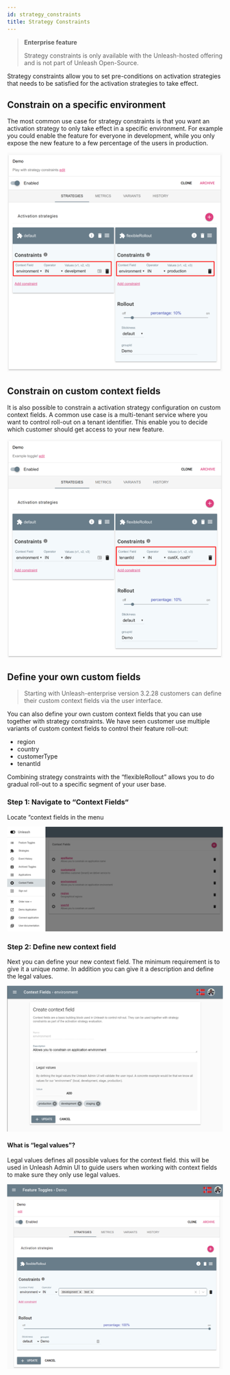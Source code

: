 ```yaml
---
id: strategy_constraints
title: Strategy Constraints
---
```


> **Enterprise feature**
>
> Strategy constraints is only available with the Unleash-hosted offering and is not part of Unleash Open-Source.

Strategy constraints allow you to set pre-conditions on activation strategies that needs to be satisfied for the activation strategies to take effect. 

## Constrain on a specific environment

The most common use case for strategy constraints is that you want an activation strategy to only take effect in a specific environment.  For example you could enable the feature for everyone in development, while you only expose the new feature to a few percentage of the users in production. 

![Strategy constraints](../assets/strategy-constraints.png)

## Constrain on custom context fields

It is also possible to constrain a activation strategy configuration on custom context fields. A common use case is a multi-tenant service where you want to control roll-out on a tenant identifier. This enable you to decide which customer should get access to your new feature. 

![Custom constraints](../assets/custom-constraints.png)

## Define your own custom fields

> Starting with Unleash-enterprise version 3.2.28 customers can define their custom context fields via the user interface.

You can also define your own custom context fields that you can use together with strategy constraints. We have seen customer use multiple variants of custom context fields to control their feature roll-out:

- region
- country
- customerType
- tenantId

Combining strategy constraints with the “flexibleRollout” allows you to do gradual roll-out to a specific segment of your user base.

### Step 1: Navigate to “Context Fields“
Locate “context fields in the menu

![Context fields](../assets/context-fields.png)

### Step 2: Define new context field

Next you can define your new context field. The minimum requirement is to give it a unique *name*. In addition you can give it a description and define the legal values.

![New context fields](../assets/new_context_field.png)

#### What is “legal values”?

Legal values defines all possible values for the context field. this will be used in Unleash Admin UI to guide users when working with context fields to make sure they only use legal values.

![New context fields](../assets/constraints_legal_values.png)


